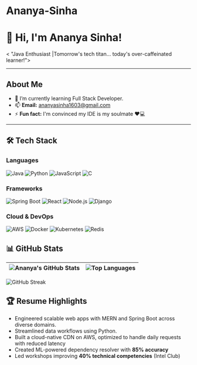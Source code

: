 # Ananya-Sinha
# 👋 Hi, I'm Ananya Sinha!

< "Java Enthusiast |Tomorrow's tech titan... today's over-caffeinated learner!">

---

## **About Me**  
- 🌱  I’m currently learning Full Stack Developer.  
- 📫 **Email:** <ananyasinha1603@gmail.com>  
- ⚡ **Fun fact:** I'm convinced my IDE is my soulmate ❤️💻 

---
## 🛠️ Tech Stack

### **Languages**  
![Java](https://img.shields.io/badge/Java-ED8B00?style=for-the-badge&logo=openjdk&logoColor=white)
![Python](https://img.shields.io/badge/Python-3776AB?style=for-the-badge&logo=python&logoColor=white)
![JavaScript](https://img.shields.io/badge/JavaScript-F7DF1E?style=for-the-badge&logo=javascript&logoColor=black)
![C](https://img.shields.io/badge/C-A8B9CC?style=for-the-badge&logo=c&logoColor=black)

### **Frameworks**  
![Spring Boot](https://img.shields.io/badge/Spring_Boot-6DB33F?style=for-the-badge&logo=spring&logoColor=white)
![React](https://img.shields.io/badge/React-61DAFB?style=for-the-badge&logo=react&logoColor=black)
![Node.js](https://img.shields.io/badge/Node.js-339933?style=for-the-badge&logo=node.js&logoColor=white)
![Django](https://img.shields.io/badge/Django-092E20?style=for-the-badge&logo=django&logoColor=white)

### **Cloud & DevOps**  
![AWS](https://img.shields.io/badge/AWS-232F3E?style=for-the-badge&logo=amazon-aws&logoColor=white)
![Docker](https://img.shields.io/badge/Docker-2496ED?style=for-the-badge&logo=docker&logoColor=white)
![Kubernetes](https://img.shields.io/badge/Kubernetes-326CE5?style=for-the-badge&logo=kubernetes&logoColor=white)
![Redis](https://img.shields.io/badge/Redis-DC382D?style=for-the-badge&logo=redis&logoColor=white)

## 📊 GitHub Stats

| ![Ananya's GitHub Stats](https://github-readme-stats.vercel.app/api?username=AnanyaSinha16&show_icons=true&theme=radical&hide_border=true) | ![Top Languages](https://github-readme-stats.vercel.app/api/top-langs/?username=AnanyaSinha16&layout=compact&theme=radical&hide_border=true) |
|------------------------------------------------------------------------------------------------------------------------------------------|----------------------------------------------------------------------------------------------------------------------------------------------|

![GitHub Streak](https://streak-stats.demolab.com?user=AnanyaSinha16&theme=radical&hide_border=true)



## 🏆 Resume Highlights

- Engineered scalable web apps with MERN and Spring Boot across diverse domains.
- Streamlined data workflows using Python.
- Built a cloud-native CDN on AWS, optimized to handle  daily requests with reduced latency
- Created ML-powered dependency resolver with **85% accuracy**
- Led workshops improving **40% technical competencies** (Intel Club)
